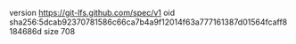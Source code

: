 version https://git-lfs.github.com/spec/v1
oid sha256:5dcab92370781586c66ca7b4a9f12014f63a777161387d01564fcaff8184686d
size 708
